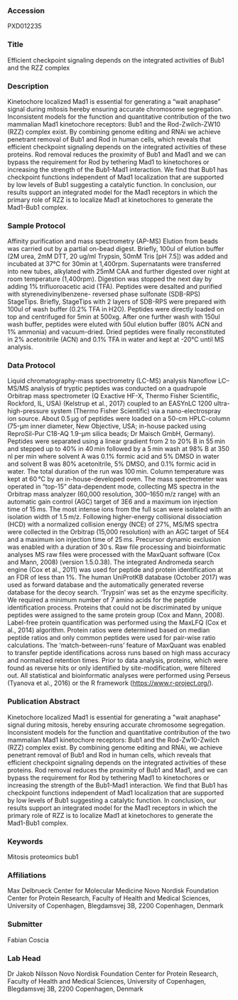 ### Accession
PXD012235

### Title
Efficient checkpoint signaling depends on the integrated activities of Bub1 and the RZZ complex

### Description
Kinetochore localized Mad1 is essential for generating a “wait anaphase” signal during mitosis hereby ensuring accurate chromosome segregation. Inconsistent models for the function and quantitative contribution of the two mammalian Mad1 kinetochore receptors: Bub1 and the Rod-Zwilch-ZW10 (RZZ) complex exist. By combining genome editing and RNAi we achieve penetrant removal of Bub1 and Rod in human cells, which reveals that efficient checkpoint signaling depends on the integrated activities of these proteins. Rod removal reduces the proximity of Bub1 and Mad1 and we can bypass the requirement for Rod by tethering Mad1 to kinetochores or increasing the strength of the Bub1-Mad1 interaction. We find that Bub1 has checkpoint functions independent of Mad1 localization that are supported by low levels of Bub1 suggesting a catalytic function. In conclusion, our results support an integrated model for the Mad1 receptors in which the primary role of RZZ is to localize Mad1 at kinetochores to generate the Mad1-Bub1 complex.

### Sample Protocol
Affinity purification and mass spectrometry (AP-MS) Elution from beads was carried out by a partial on-bead digest. Briefly, 100ul of elution buffer (2M urea, 2mM DTT, 20 ug/ml Trypsin, 50mM Tris [pH 7.5]) was added and incubated at 37°C for 30min at 1,400rpm. Supernatants were transferred into new tubes, alkylated with 25mM CAA and further digested over night at room temperature (1,400rpm). Digestion was stopped the next day by adding 1% trifluoroacetic acid (TFA). Peptides were desalted and purified with styrenedivinylbenzene- reversed phase sulfonate (SDB-RPS) StageTips. Briefly, StageTips with 2 layers of SDB-RPS were prepared with 100ul of wash buffer (0.2% TFA in H2O). Peptides were directly loaded on top and centrifuged for 5min at 500xg. After one further wash with 150ul wash buffer, peptides were eluted with 50ul elution buffer (80% ACN and 1% ammonia) and vacuum-dried. Dried peptides were finally reconstituted in 2% acetonitrile (ACN) and 0.1% TFA in water and kept at -20°C until MS analysis.

### Data Protocol
Liquid chromatography-mass spectrometry (LC-MS) analysis Nanoflow LC–MS/MS analysis of tryptic peptides was conducted on a quadrupole Orbitrap mass spectrometer  (Q Exactive HF-X, Thermo Fisher Scientific, Rockford, IL, USA) (Kelstrup et al., 2017) coupled to an EASYnLC 1200 ultra-high-pressure system (Thermo Fisher Scientific) via a nano-electrospray ion source. About 0.5 µg of peptides were loaded on a 50-cm HPLC-column (75-μm inner diameter, New Objective, USA; in-house packed using ReproSil-Pur C18-AQ 1.9-µm silica beads; Dr Maisch GmbH, Germany). Peptides were separated using a linear gradient from 2 to 20% B in 55 min and stepped up to 40% in 40 min followed by a 5 min wash at 98% B at 350 nl per min where solvent A was 0.1% formic acid and 5% DMSO in water and solvent B was 80% acetonitrile, 5% DMSO, and 0.1% formic acid in water. The total duration of the run was 100 min. Column temperature was kept at 60 °C by an in-house-developed oven. The mass spectrometer was operated in “top-15” data-dependent mode, collecting MS spectra in the Orbitrap mass analyzer (60,000 resolution, 300–1650 m/z range) with an automatic gain control (AGC) target of 3E6 and a maximum ion injection time of 15 ms. The most intense ions from the full scan were isolated with an isolation width of 1.5 m/z. Following higher-energy collisional dissociation (HCD) with a normalized collision energy (NCE) of 27%, MS/MS spectra were collected in the Orbitrap (15,000 resolution) with an AGC target of 5E4 and a maximum ion injection time of 25 ms. Precursor dynamic exclusion was enabled with a duration of 30 s.  Raw file processing and bioinformatic analyses MS raw files were processed with the MaxQuant software (Cox and Mann, 2008) (version 1.5.0.38). The integrated Andromeda search engine (Cox et al., 2011) was used for peptide and protein identification at an FDR of less than 1%. The human UniProtKB database (October 2017) was used as forward database and the automatically generated reverse database for the decoy search. ‘Trypsin’ was set as the enzyme specificity. We required a minimum number of 7 amino acids for the peptide identification process. Proteins that could not be discriminated by unique peptides were assigned to the same protein group (Cox and Mann, 2008). Label-free protein quantification was performed using the MaxLFQ (Cox et al., 2014) algorithm. Protein ratios were determined based on median peptide ratios and only common peptides were used for pair-wise ratio calculations. The ‘match-between-runs’ feature of MaxQuant was enabled to transfer peptide identifications across runs based on high mass accuracy and normalized retention times. Prior to data analysis, proteins, which were found as reverse hits or only identified by site-modification, were filtered out. All statistical and bioinformatic analyses were performed using Perseus (Tyanova et al., 2016) or the R framework (https://www.r-project.org/).

### Publication Abstract
Kinetochore localized Mad1 is essential for generating a "wait anaphase" signal during mitosis, hereby ensuring accurate chromosome segregation. Inconsistent models for the function and quantitative contribution of the two mammalian Mad1 kinetochore receptors: Bub1 and the Rod-Zw10-Zwilch (RZZ) complex exist. By combining genome editing and RNAi, we achieve penetrant removal of Bub1 and Rod in human cells, which reveals that efficient checkpoint signaling depends on the integrated activities of these proteins. Rod removal reduces the proximity of Bub1 and Mad1, and we can bypass the requirement for Rod by tethering Mad1 to kinetochores or increasing the strength of the Bub1-Mad1 interaction. We find that Bub1 has checkpoint functions independent of Mad1 localization that are supported by low levels of Bub1 suggesting a catalytic function. In conclusion, our results support an integrated model for the Mad1 receptors in which the primary role of RZZ is to localize Mad1 at kinetochores to generate the Mad1-Bub1 complex.

### Keywords
Mitosis proteomics bub1

### Affiliations
Max Delbrueck Center for Molecular Medicine
Novo Nordisk Foundation Center for Protein Research, Faculty of Health and Medical Sciences, University of Copenhagen, Blegdamsvej 3B, 2200 Copenhagen, Denmark

### Submitter
Fabian Coscia

### Lab Head
Dr Jakob Nilsson
Novo Nordisk Foundation Center for Protein Research, Faculty of Health and Medical Sciences, University of Copenhagen, Blegdamsvej 3B, 2200 Copenhagen, Denmark


